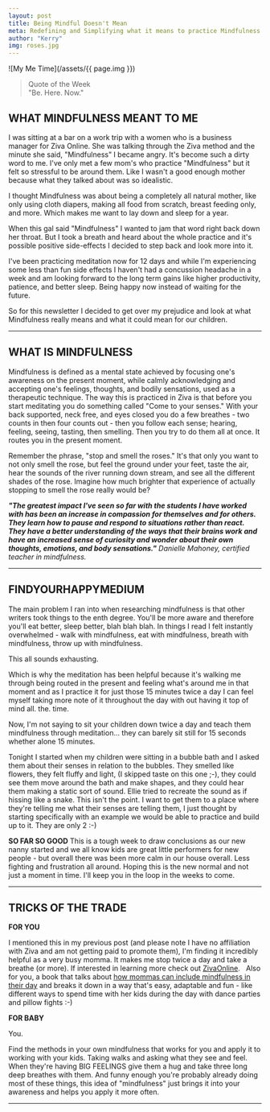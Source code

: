 ```yaml
---
layout: post
title: Being Mindful Doesn't Mean
meta: Redefining and Simplifying what it means to practice Mindfulness. Find your happy medium.
author: "Kerry"
img: roses.jpg
---
```


![My Me Time](/assets/{{ page.img }})

> Quote of the Week <br> "Be. Here. Now."

## WHAT MINDFULNESS MEANT TO ME

I was sitting at a bar on a work trip with a women who is a business manager for Ziva Online. She was talking through the Ziva method and the minute she said, "Mindfulness" I became angry. It's become such a dirty word to me. I've only met a few mom's who practice "Mindfulness" but it felt so stressful to be around them. Like I wasn't a good enough mother because what they talked about was so idealistic.

I thought Mindfulness was about being a completely all natural mother, like only using cloth diapers, making all food from scratch, breast feeding only, and more. Which makes me want to lay down and sleep for a year.

When this gal said "Mindfulness" I wanted to jam that word right back down her throat. But I took a breath and heard about the whole practice and it's possible positive side-effects I decided to step back and look more into it.

I've been practicing meditation now for 12 days and while I'm experiencing some less than fun side effects I haven't had a concussion headache in a week and am looking forward to the long term gains like higher productivity, patience, and better sleep. Being happy now instead of waiting for the future.

So for this newsletter I decided to get over my prejudice and look at what Mindfulness really means and what it could mean for our children.

---

## WHAT IS MINDFULNESS

Mindfulness is defined as a mental state achieved by focusing one's awareness on the present moment, while calmly acknowledging and accepting one's feelings, thoughts, and bodily sensations, used as a therapeutic technique. The way this is practiced in Ziva is that before you start meditating you do something called "Come to your senses." With your back supported, neck free, and eyes closed you do a few breathes - two counts in then four counts out - then you follow each sense; hearing, feeling, seeing, tasting, then smelling. Then you try to do them all at once. It routes you in the present moment.

Remember the phrase, "stop and smell the roses." It's that only you want to not only smell the rose, but feel the ground under your feet, taste the air, hear the sounds of the river running down stream, and see all the different shades of the rose. Imagine how much brighter that experience of actually stopping to smell the rose really would be?

_**"The greatest impact I've seen so far with the students I have worked with has been an increase in compassion for themselves and for others. They learn how to pause and respond to situations rather than react. They have a better understanding of the ways that their brains work and have an increased sense of curiosity and wonder about their own thoughts, emotions, and body sensations."** Danielle Mahoney, certified teacher in mindfulness._

---

## FINDYOURHAPPYMEDIUM

The main problem I ran into when researching mindfulness is that other writers took things to the enth degree. You'll be more aware and therefore you'll eat better, sleep better, blah blah blah. In things I read I felt instantly overwhelmed - walk with mindfulness, eat with mindfulness, breath with mindfulness, throw up with mindfulness. 

This all sounds exhausting.

Which is why the meditation has been helpful because it's walking me through being routed in the present and feeling what's around me in that moment and as I practice it for just those 15 minutes twice a day I can feel myself taking more note of it throughout the day with out having it top of mind all. the. time.

Now, I'm not saying to sit your children down twice a day and teach them mindfulness through meditation... they can barely sit still for 15 seconds whether alone 15 minutes.

Tonight I started when my children were sitting in a bubble bath and I asked them about their senses in relation to the bubbles. They smelled like flowers, they felt fluffy and light, (I skipped taste on this one ;-), they could see them move around the bath and make shapes, and they could hear them making a static sort of sound. Ellie tried to recreate the sound as if hissing like a snake. This isn't the point. I want to get them to a place where they're telling me what their senses are telling them, I just thought by starting specifically with an example we would be able to practice and build up to it. They are only 2 :-)

**SO FAR SO GOOD**
This is a tough week to draw conclusions as our new nanny started and we all know kids are great little performers for new people - but overall there was been more calm in our house overall. Less fighting and frustration all around. Hoping this is the new normal and not just a moment in time. I'll keep you in the loop in the weeks to come.

---

## TRICKS OF THE TRADE

**FOR YOU**

I mentioned this in my previous post (and please note I have no affiliation with Ziva and am not getting paid to promote them), I'm finding it incredibly helpful as a very busy momma. It makes me stop twice a day and take a breathe (or more). If interested in learning more check out [ZivaOnline](https://courses.zivameditation.com/).
 
Also for you, a book that talks about [how mommas can include mindfulness in their day](https://amzn.to/2pCIq8G) and breaks it down in a way that's easy, adaptable and fun - like different ways to spend time with her kids during the day with dance parties and pillow fights :-)

**FOR BABY**

You.

Find the methods in your own mindfulness that works for you and apply it to working with your kids. Taking walks and asking what they see and feel. When they're having BIG FEELINGS give them a hug and take three long deep breathes with them. And funny enough you're probably already doing most of these things, this idea of "mindfulness" just brings it into your awareness and helps you apply it more often.

---
